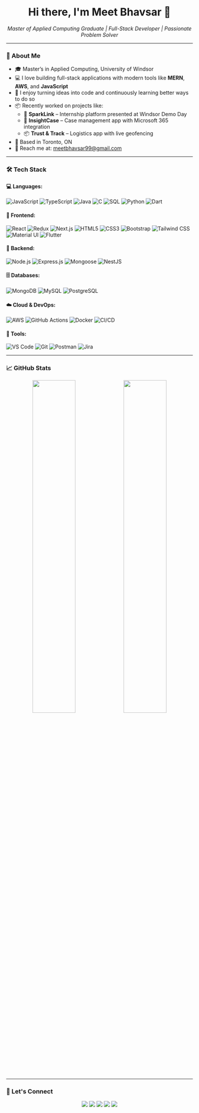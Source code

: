 <h1 align="center">Hi there, I'm Meet Bhavsar 👋</h1>

<p align="center">
  <i>Master of Applied Computing Graduate | Full-Stack Developer | Passionate Problem Solver</i>
</p>

---

### 🌟 About Me

- 🎓 Master’s in Applied Computing, University of Windsor  
- 💻 I love building full-stack applications with modern tools like **MERN**, **AWS**, and **JavaScript**
- 🔁 I enjoy turning ideas into code and continuously learning better ways to do so
- 📦 Recently worked on projects like:
  - 🚀 **SparkLink** – Internship platform presented at Windsor Demo Day
  - 🔐 **InsightCase** – Case management app with Microsoft 365 integration
  - 📦 **Trust & Track** – Logistics app with live geofencing
- 📍 Based in Toronto, ON  
- 📨 Reach me at: [meetbhavsar99@gmail.com](mailto:meetbhavsar99@gmail.com)

---

### 🛠️ Tech Stack

#### 💻 Languages:
![JavaScript](https://img.shields.io/badge/JavaScript-F7DF1E?style=for-the-badge&logo=javascript&logoColor=black)
![TypeScript](https://img.shields.io/badge/TypeScript-3178C6?style=for-the-badge&logo=typescript&logoColor=white)
![Java](https://img.shields.io/badge/Java-ED8B00?style=for-the-badge&logo=openjdk&logoColor=white)
![C](https://img.shields.io/badge/C-00599C?style=for-the-badge&logo=c&logoColor=white)
![SQL](https://img.shields.io/badge/SQL-336791?style=for-the-badge&logo=mysql&logoColor=white)
![Python](https://img.shields.io/badge/Python-3776AB?style=for-the-badge&logo=python&logoColor=white)
![Dart](https://img.shields.io/badge/Dart-0175C2?style=for-the-badge&logo=dart&logoColor=white)

#### 🎨 Frontend:
![React](https://img.shields.io/badge/React-20232A?style=for-the-badge&logo=react&logoColor=61DAFB)
![Redux](https://img.shields.io/badge/Redux-764ABC?style=for-the-badge&logo=redux&logoColor=white)
![Next.js](https://img.shields.io/badge/Next.js-000000?style=for-the-badge&logo=nextdotjs&logoColor=white)
![HTML5](https://img.shields.io/badge/HTML5-E34F26?style=for-the-badge&logo=html5&logoColor=white)
![CSS3](https://img.shields.io/badge/CSS3-1572B6?style=for-the-badge&logo=css3&logoColor=white)
![Bootstrap](https://img.shields.io/badge/Bootstrap-563D7C?style=for-the-badge&logo=bootstrap&logoColor=white)
![Tailwind CSS](https://img.shields.io/badge/Tailwind_CSS-06B6D4?style=for-the-badge&logo=tailwind-css&logoColor=white)
![Material UI](https://img.shields.io/badge/Material_UI-007FFF?style=for-the-badge&logo=mui&logoColor=white)
![Flutter](https://img.shields.io/badge/Flutter-02569B?style=for-the-badge&logo=flutter&logoColor=white)

#### 🧩 Backend:
![Node.js](https://img.shields.io/badge/Node.js-339933?style=for-the-badge&logo=nodedotjs&logoColor=white)
![Express.js](https://img.shields.io/badge/Express.js-000000?style=for-the-badge&logo=express&logoColor=white)
![Mongoose](https://img.shields.io/badge/Mongoose-800000?style=for-the-badge&logo=mongoose&logoColor=white)
![NestJS](https://img.shields.io/badge/NestJS-E0234E?style=for-the-badge&logo=nestjs&logoColor=white)

#### 🗄️ Databases:
![MongoDB](https://img.shields.io/badge/MongoDB-47A248?style=for-the-badge&logo=mongodb&logoColor=white)
![MySQL](https://img.shields.io/badge/MySQL-00758F?style=for-the-badge&logo=mysql&logoColor=white)
![PostgreSQL](https://img.shields.io/badge/PostgreSQL-336791?style=for-the-badge&logo=postgresql&logoColor=white)

#### ☁️ Cloud & DevOps:
![AWS](https://img.shields.io/badge/AWS-232F3E?style=for-the-badge&logo=amazon-aws&logoColor=white)
![GitHub Actions](https://img.shields.io/badge/GitHub_Actions-2088FF?style=for-the-badge&logo=github-actions&logoColor=white)
![Docker](https://img.shields.io/badge/Docker-2496ED?style=for-the-badge&logo=docker&logoColor=white)
![CI/CD](https://img.shields.io/badge/CI/CD-4CAF50?style=for-the-badge&logo=github&logoColor=white)

#### 🧰 Tools:
![VS Code](https://img.shields.io/badge/VS_Code-007ACC?style=for-the-badge&logo=visual-studio-code&logoColor=white)
![Git](https://img.shields.io/badge/Git-F05032?style=for-the-badge&logo=git&logoColor=white)
![Postman](https://img.shields.io/badge/Postman-FF6C37?style=for-the-badge&logo=postman&logoColor=white)
![Jira](https://img.shields.io/badge/Jira-0052CC?style=for-the-badge&logo=jira&logoColor=white)


---

### 📈 GitHub Stats

<p align="center">
  <img width="48%" src="https://github-readme-stats.vercel.app/api?username=meetbhavsar99&show_icons=true&theme=github_dark&hide_border=true" />
  <img width="48%" src="https://github-readme-streak-stats.herokuapp.com/?user=meetbhavsar99&theme=github-dark&hide_border=true" />
</p>

---

### 🤝 Let's Connect

<p align="center">
  <a href="https://www.linkedin.com/in/meet-bhavsar-0059ba1b5/"><img src="https://img.shields.io/badge/-LinkedIn-blue?style=for-the-badge&logo=linkedin&logoColor=white"></a>
  <a href="mailto:meetbhavsar99@gmail.com"><img src="https://img.shields.io/badge/-Gmail-red?style=for-the-badge&logo=gmail&logoColor=white"></a>
  <a href="https://www.instagram.com/meet.bhavsar_?igsh=ZGR0bWxsNnQzZ3Rk&utm_source=qr"><img src="https://img.shields.io/badge/-Instagram-E4405F?style=for-the-badge&logo=instagram&logoColor=white"></a>
  <a href="https://x.com/meetbhavsar99?s=11"><img src="https://img.shields.io/badge/-Twitter-black?style=for-the-badge&logo=twitter&logoColor=white"></a>
  <a href="https://www.reddit.com/u/gokusan0710/s/4i5nv588IV"><img src="https://img.shields.io/badge/-Reddit-FF4500?style=for-the-badge&logo=reddit&logoColor=white"></a>
</p>
